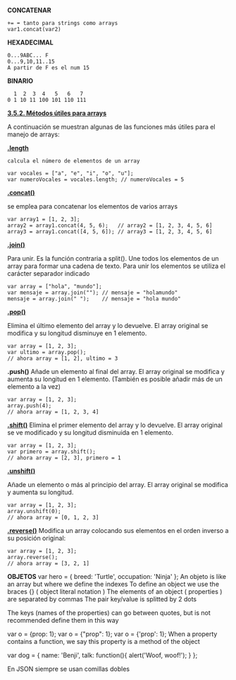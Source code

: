 **CONCATENAR**
```
+= ➡ tanto para strings como arrays
var1.concat(var2)
```


**HEXADECIMAL**
```
0...9ABC... F
0...9,10,11..15
A partir de F es el num 15
```



**BINARIO**
```
  1  2  3  4   5   6   7
0 1 10 11 100 101 110 111
```






**<a href="https://www.w3schools.com/js/js_array_methods.asp">3.5.2. Métodos útiles para arrays</a>**


A continuación se muestran algunas de las funciones más útiles para el manejo de arrays:

**<a href="https://www.w3schools.com/jsref/jsref_length_array.asp">.length</a>**
 
```
calcula el número de elementos de un array

var vocales = ["a", "e", "i", "o", "u"];
var numeroVocales = vocales.length; // numeroVocales = 5
```


**<a href="https://www.w3schools.com/jsref/jsref_concat_array.asp">.concat()</a>**



se emplea para concatenar los elementos de varios arrays
```
var array1 = [1, 2, 3];
array2 = array1.concat(4, 5, 6);   // array2 = [1, 2, 3, 4, 5, 6]
array3 = array1.concat([4, 5, 6]); // array3 = [1, 2, 3, 4, 5, 6]
```

**<a href="https://www.w3schools.com/jsref/jsref_join.asp">.join()</a>**

Para unir. Es la función contraria a split(). Une todos los elementos de un array para formar una cadena de texto. Para unir los elementos se utiliza el carácter separador indicado
```
var array = ["hola", "mundo"];
var mensaje = array.join(""); // mensaje = "holamundo"
mensaje = array.join(" ");    // mensaje = "hola mundo"
```


**<a href="https://www.w3schools.com/jsref/jsref_pop.asp">.pop()</a>**

Elimina el último elemento del array y lo devuelve. El array original se modifica y su longitud disminuye en 1 elemento.
```
var array = [1, 2, 3];
var ultimo = array.pop();
// ahora array = [1, 2], ultimo = 3
```

**<a href="https://www.w3schools.com/jsref/jsref_push.asp"></a>.push()**
Añade un elemento al final del array. El array original se modifica y aumenta su longitud en 1 elemento. (También es posible añadir más de un elemento a la vez)
```
var array = [1, 2, 3];
array.push(4);
// ahora array = [1, 2, 3, 4]
```

**<a href="https://www.w3schools.com/jsref/jsref_shift.asp">.shift()</a>**
Elimina el primer elemento del array y lo devuelve. El array original se ve modificado y su longitud disminuida en 1 elemento.
```
var array = [1, 2, 3];
var primero = array.shift();
// ahora array = [2, 3], primero = 1
```

**<a href="https://www.w3schools.com/jsref/jsref_unshift.asp">.unshift()</a>**

Añade un elemento o más al principio del array. El array original se modifica y aumenta su longitud. 
```
var array = [1, 2, 3];
array.unshift(0);
// ahora array = [0, 1, 2, 3]
```

**<a href="https://www.w3schools.com/jsref/jsref_reverse.asp">.reverse()</a>**
Modifica un array colocando sus elementos en el orden inverso a su posición original:
```
var array = [1, 2, 3];
array.reverse();
// ahora array = [3, 2, 1]
```


**OBJETOS**
var hero = {
  breed: 'Turtle',
  occupation: 'Ninja'
};
An objeto is like an array but where we define the indexes To define an object we use the braces {} ( object literal notation )
The elements of an object ( properties ) are separated by commas
The pair key/value is splitted by 2 dots

The keys (names of the properties) can go between quotes, but is not recommended define them in this way

var o = {prop: 1};
var o = {"prop": 1};
var o = {'prop': 1};
When a property contains a function, we say this property is a method of the object

var dog = {
  name: 'Benji',
  talk: function(){
    alert('Woof, woof!');
  } 
};




En JSON siempre se usan comillas dobles




